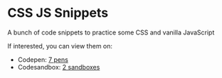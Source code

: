 # CSS JS Snippets

A bunch of code snippets to practice some CSS and vanilla JavaScript

If interested, you can view them on:

- Codepen: [7 pens](https://codepen.io/samyzogz)
- Codesandbox: [2 sandboxes](https://codesandbox.io/u/SamyZog)

